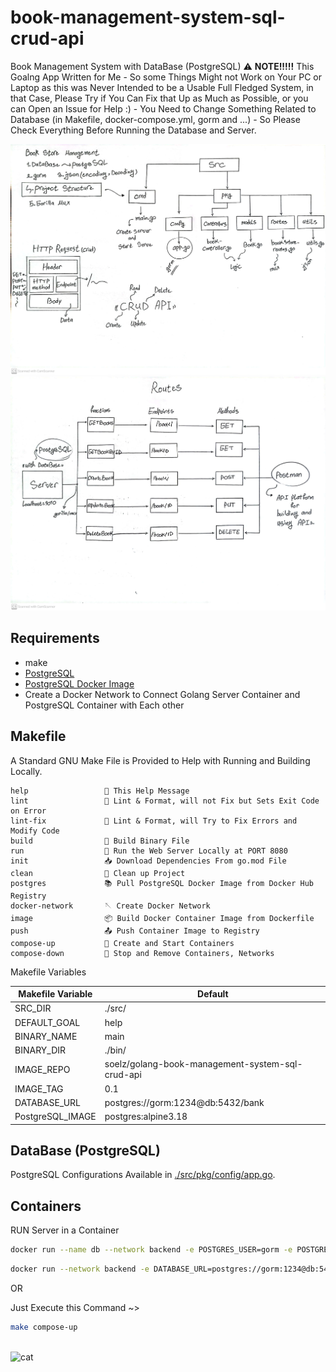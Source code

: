 # book-management-system-sql-crud-api

Book Management System with DataBase (PostgreSQL)
⚠️ **NOTE!!!!!** This Goalng App Written for Me - So some Things Might not Work on Your PC or Laptop as this was Never Intended to be a Usable Full Fledged System, in that Case, Please Try if You Can Fix that Up as Much as Possible, or you can Open an Issue for Help :) - You Need to Change Something Related to Database (in Makefile, docker-compose.yml, gorm and ...) - So Please Check Everything Before Running the Database and Server.

<img src="diagram0.jpg" width="850px">
<img src="diagram1.jpg" width="850px">

## Requirements

- make
- [PostgreSQL](https://www.postgresql.org/)
- [PostgreSQL Docker Image](https://hub.docker.com/_/postgres)
- Create a Docker Network to Connect Golang Server Container and PostgreSQL Container with Each other

## Makefile

A Standard GNU Make File is Provided to Help with Running and Building Locally.

```text
help                 💬 This Help Message
lint                 🔎 Lint & Format, will not Fix but Sets Exit Code on Error
lint-fix             📜 Lint & Format, will Try to Fix Errors and Modify Code
build                🔨 Build Binary File
run                  🏃 Run the Web Server Locally at PORT 8080
init                 📥 Download Dependencies From go.mod File
clean                🧹 Clean up Project
postgres             📚 Pull PostgreSQL Docker Image from Docker Hub Registry
docker-network       🪡 Create Docker Network
image                📦 Build Docker Container Image from Dockerfile
push                 📤 Push Container Image to Registry
compose-up           🧷 Create and Start Containers
compose-down         🧼 Stop and Remove Containers, Networks
```

Makefile Variables

| Makefile Variable | Default                                          |
| ----------------- | ------------------------------------------------ |
| SRC_DIR           | ./src/                                           |
| DEFAULT_GOAL      | help                                             |
| BINARY_NAME       | main                                             |
| BINARY_DIR        | ./bin/                                           |
| IMAGE_REPO        | soelz/golang-book-management-system-sql-crud-api |
| IMAGE_TAG         | 0.1                                              |
| DATABASE_URL      | postgres://gorm:1234@db:5432/bank                |
| PostgreSQL_IMAGE  | postgres:alpine3.18                              |

## DataBase (PostgreSQL)

PostgreSQL Configurations Available in [./src/pkg/config/app.go](src/pkg/config/app.go).

## Containers

RUN Server in a Container

```bash
docker run --name db --network backend -e POSTGRES_USER=gorm -e POSTGRES_PASSWORD=1234 -e POSTGRES_DB=bank -p 5432:5432 postgres:alpine3.18
```

```bash
docker run --network backend -e DATABASE_URL=postgres://gorm:1234@db:5432/bank -p 9010:9010 soelz/golang-book-management-system-sql-crud-api:0.1
```

OR

Just Execute this Command ~>

```bash
make compose-up
```

<br>![cat](https://github-production-user-asset-6210df.s3.amazonaws.com/62666332/253642655-0438a9e1-d47d-4570-873c-5ddd59f46e9e.svg)</br>
